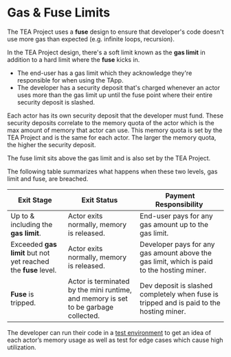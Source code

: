 # Gas & Fuse Limits

The TEA Project uses a **fuse** design to ensure that developer's code doesn't use more gas than expected (e.g. infinite loops, recursion).

In the TEA Project design, there's a soft limit known as the **gas limit** in addition to a hard limit where the **fuse** kicks in. 

* The end-user has a gas limit which they acknowledge they're responsible for when using the TApp.
* The developer has a security deposit that's charged whenever an actor uses more than the gas limit up until the fuse point where their entire security deposit is slashed.

Each actor has its own security deposit that the developer must fund. These security deposits correlate to the memory quota of the actor which is the max amount of memory that actor can use. This memory quota is set by the TEA Project and is the same for each actor. The larger the memory quota, the higher the security deposit.

The fuse limit sits above the gas limit and is also set by the TEA Project.

The following table summarizes what happens when these two levels, gas limit and fuse, are breached.

|Exit Stage |Exit Status |Payment Responsibility |
|------------|-------------|------------------------|
|Up to & including the **gas limit**. |Actor exits normally, memory is released. |End-user pays for any gas amount up to the gas limit. |
|Exceeded **gas limit** but not yet reached the **fuse** level. |Actor exits normally, memory is released.  |Developer pays for any gas amount above the gas limit, which is paid to the hosting miner. |
|**Fuse** is tripped. |Actor is terminated by the mini runtime, and memory is set to be garbage collected. |Dev deposit is slashed completely when fuse is tripped and is paid to the hosting miner.|

The developer can run their code in a [test environment](t-rust/obsidian/_gitbook-dev-docs/030_billing/local-debug-environment.md) to get an idea of each actor’s memory usage as well as test for edge cases which cause high utilization.
